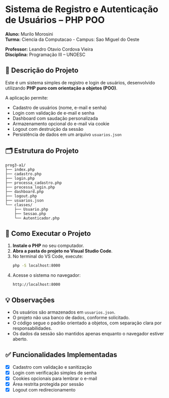 # Sistema de Registro e Autenticação de Usuários – PHP POO

**Aluno:** Murilo Morosini  
**Turma:** Ciencia da Computacao - Campus: Sao Miguel do Oeste

**Professor:** Leandro Otavio Cordova Vieira  
**Disciplina:** Programação III – UNOESC

## 📘 Descrição do Projeto

Este é um sistema simples de registro e login de usuários, desenvolvido utilizando **PHP puro com orientação a objetos (POO)**.

A aplicação permite:

- Cadastro de usuários (nome, e-mail e senha)
- Login com validação de e-mail e senha
- Dashboard com saudação personalizada
- Armazenamento opcional do e-mail via cookie
- Logout com destruição da sessão
- Persistência de dados em um arquivo `usuarios.json`

## 🗂️ Estrutura do Projeto

```
prog3-a1/
├── index.php
├── cadastro.php
├── login.php
├── processa_cadastro.php
├── processa_login.php
├── dashboard.php
├── logout.php
├── usuarios.json
└── classes/
    ├── Usuario.php
    ├── Sessao.php
    └── Autenticador.php
```

## 🚀 Como Executar o Projeto

1. **Instale o PHP** no seu computador.
2. **Abra a pasta do projeto no Visual Studio Code**.
3. No terminal do VS Code, execute:
   ```bash
   php -S localhost:8000
   ```
4. Acesse o sistema no navegador:
   ```
   http://localhost:8000
   ```

## 💡 Observações

- Os usuários são armazenados em `usuarios.json`.
- O projeto não usa banco de dados, conforme solicitado.
- O código segue o padrão orientado a objetos, com separação clara por responsabilidades.
- Os dados da sessão são mantidos apenas enquanto o navegador estiver aberto.

## ✅ Funcionalidades Implementadas

- [x] Cadastro com validação e sanitização
- [x] Login com verificação simples de senha
- [x] Cookies opcionais para lembrar o e-mail
- [x] Área restrita protegida por sessão
- [x] Logout com redirecionamento
